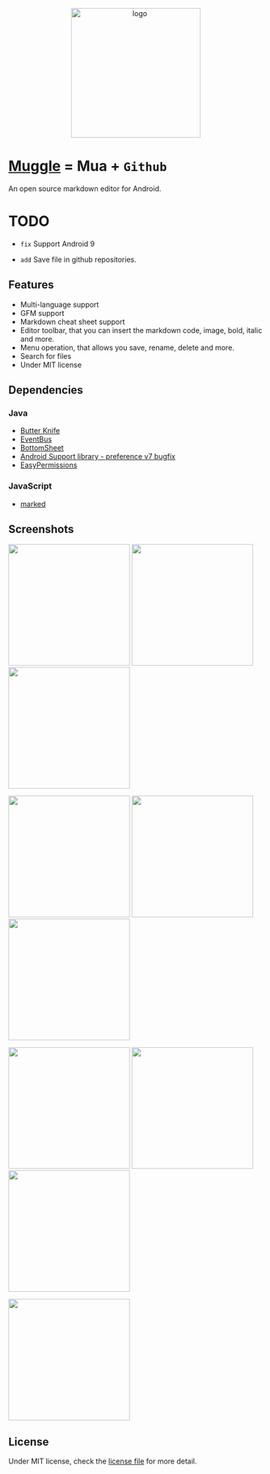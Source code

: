 <p align="center"><img alt="logo" src="https://raw.githubusercontent.com/jixiaoyong/mua/master/app/src/main/res/mipmap-xxxhdpi/ic_launcher_round.png" width="256" height="256"></p>

# [Muggle](<https://en.wikipedia.org/wiki/Muggle>) = Mua + `Github`
An open source markdown editor for Android.

# TODO

* `fix` Support Android 9

* `add` Save file in github repositories.

## Features
* Multi-language support
* GFM support
* Markdown cheat sheet support
* Editor toolbar, that you can insert the markdown code, image, bold, italic and more.
* Menu operation, that allows you save, rename, delete and more.
* Search for files
* Under MIT license

## Dependencies
### Java
* [Butter Knife](https://github.com/JakeWharton/butterknife)
* [EventBus](https://github.com/greenrobot/EventBus)
* [BottomSheet](https://github.com/Flipboard/bottomsheet)
* [Android Support library - preference v7 bugfix](https://github.com/Gericop/Android-Support-Preference-V7-Fix)
* [EasyPermissions](https://github.com/googlesamples/easypermissions)

### JavaScript
* [marked](https://github.com/chjj/marked)

## Screenshots
<p float="left">
  <img src="https://github.com/jixiaoyong/mua/blob/master/screenshots/Screenshot_2018-02-04-20-59-05.png" width="240">
  <img src="https://github.com/jixiaoyong/mua/blob/master/screenshots/Screenshot_2018-02-04-20-59-15.png" width="240">
  <img src="https://github.com/jixiaoyong/mua/blob/master/screenshots/Screenshot_2018-02-04-20-59-25.png" width="240">
</p>
<p float="left">
  <img src="https://github.com/jixiaoyong/mua/blob/master/screenshots/Screenshot_2018-02-04-21-00-14.png" width="240">
  <img src="https://github.com/jixiaoyong/mua/blob/master/screenshots/Screenshot_2018-02-04-21-00-17.png" width="240">
  <img src="https://github.com/jixiaoyong/mua/blob/master/screenshots/Screenshot_2018-02-04-21-00-21.png" width="240">
</p>
<p float="left">
  <img src="https://github.com/jixiaoyong/mua/blob/master/screenshots/Screenshot_2018-02-04-21-00-32.png" width="240">
  <img src="https://github.com/jixiaoyong/mua/blob/master/screenshots/Screenshot_2018-02-04-21-07-44.png" width="240">
  <img src="https://github.com/jixiaoyong/mua/blob/master/screenshots/Screenshot_2018-02-04-21-08-42.png" width="240">
</p>
<p float="left">
  <img src="https://github.com/jixiaoyong/mua/blob/master/screenshots/Screenshot_2018-02-04-21-09-14.png" width="240">
</p>


## License
Under MIT license, check the [license file](https://github.com/jixiaoyong/mua/blob/master/LICENSE) for more detail.

